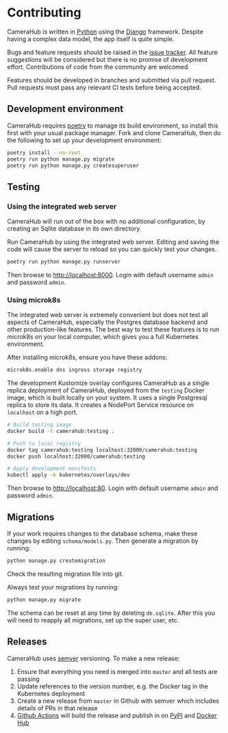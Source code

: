 # Contributing

CameraHub is written in [Python](https://www.python.org/) using the
[Django](https://www.djangoproject.com/) framework. Despite having a
complex data model, the app itself is quite simple.

Bugs and feature requests should be raised in the [issue
tracker](https://github.com/camerahub/camerahub/issues). All feature
suggestions will be considered but there is no promise of development
effort. Contributions of code from the community are welcomed.

Features should be developed in branches and submitted via pull request.
Pull requests must pass any relevant CI tests before being accepted.

## Development environment

CameraHub requires [poetry](https://python-poetry.org/) to manage its
build environment, so install this first with your usual package
manager. Fork and clone CameraHub, then do the following to set up your
development environment:

```sh
poetry install --no-root
poetry run python manage.py migrate
poetry run python manage.py createsuperuser
```

## Testing

### Using the integrated web server

CameraHub will run out of the box with no additional configuration, by
creating an Sqlite database in its own directory.

Run CameraHub by using the integrated web server. Editing and saving the
code will cause the server to reload so you can quickly test your
changes.

```sh
poetry run python manage.py runserver
```

Then browse to <http://localhost:8000>. Login with default username
`admin` and password `admin`.

### Using microk8s

The integrated web server is extremely convenient but does not test all
aspects of CameraHub, especially the Postgres database backend
and other production-like features. The best way to
test these features is to run microk8s on your local computer, which
gives you a full Kubernetes environment.

After installing microk8s, ensure you have these addons:

```sh
microk8s.enable dns ingress storage registry
```

The development Kustomize overlay configures CameraHub as a single
replica deployment of CameraHub, deployed from the `testing` Docker
image, which is built locally on your system. It uses a single
Postgresql replica to store its data. It creates a NodePort Service
resource on `localhost` on a high port.

```sh
# Build testing image
docker build -t camerahub:testing .

# Push to local registry
docker tag camerahub:testing localhost:32000/camerahub:testing
docker push localhost:32000/camerahub:testing

# Apply development manifests
kubectl apply -k kubernetes/overlays/dev
```

Then browse to <http://localhost:80>. Login with default username
`admin` and password `admin`.

## Migrations

If your work requires changes to the database schema, make these changes
by editing `schema/models.py`. Then generate a migration by running:

```sh
python manage.py createmigration
```

Check the resulting migration file into git.

Always test your migrations by running:

```sh
python manage.py migrate
```

The schema can be reset at any time by deleting `db.sqlite`. After this
you will need to reapply all migrations, set up the super user, etc.

## Releases

CameraHub uses [semver](https://semver.org/) versioning. To make a new
release:

1. Ensure that everything you need is merged into `master` and all tests are passing
2. Update references to the version number, e.g. the Docker tag in the Kubernetes deployment
3. Create a new release from `master` in Github with semver which includes details of PRs in that release
4. [Github Actions](https://github.com/camerahub/camerahub/actions) will build the release and publish in on [PyPI](https://pypi.org/project/CameraHub) and [Docker Hub](https://hub.docker.com/repository/docker/camerahub/camerahub)

